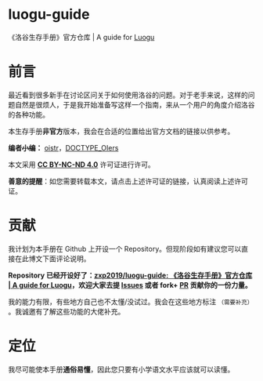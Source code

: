 # luogu-guide
《洛谷生存手册》官方仓库 | A guide for [Luogu](https://www.luogu.com.cn)

# 前言
最近看到很多新手在讨论区问关于如何使用洛谷的问题。对于老手来说，这样的问题自然是很烦人，于是我开始准备写这样一个指南，来从一个用户的角度介绍洛谷的各种功能。

本生存手册**非官方**版本，我会在合适的位置给出官方文档的链接以供参考。

**编者~~小编~~：** [oistr](https://www.luogu.com.cn/user/180720)，[DOCTYPE\_OIers](https://www.luogu.com.cn/user/222382)

本文采用 **[CC BY-NC-ND 4.0](https://creativecommons.org/licenses/by-nc-nd/4.0/deed.zh)** 许可证进行许可。

**善意的提醒**：如您需要转载本文，请点击上述许可证的链接，认真阅读上述许可证。

# 贡献
我计划为本手册在 Github 上开设一个 $\text{Repository}$。但现阶段如有建议您可以直接在此博文下面评论说明。

**Repository 已经开设好了：[zxp2019/luogu-guide: 《洛谷生存手册》官方仓库 | A guide for Luogu](https://github.com/zxp2019/luogu-guide)，欢迎大家去提 [Issues](https://github.com/zxp2019/luogu-guide/issues) 或者 fork+ [PR](https://github.com/zxp2019/luogu-guide/pulls) 贡献你的一份力量。**

我的能力有限，有些地方自己也不太懂/没试过。我会在这些地方标注 `（需要补充）` 。我诚邀有了解这些功能的大佬补充。

# 定位
我尽可能使本手册**通俗易懂**，因此您只要有小学语文水平应该就可以读懂。
